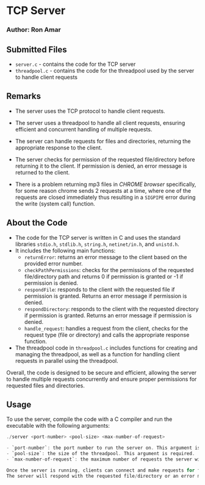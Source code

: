 # TCP Server
### Author: Ron Amar

## Submitted Files
- `server.c` - contains the code for the TCP server
- `threadpool.c` - contains the code for the threadpool used by the server to handle client requests

## Remarks
- The server uses the TCP protocol to handle client requests.
- The server uses a threadpool to handle all client requests, ensuring efficient and concurrent handling of multiple requests.
- The server can handle requests for files and directories, returning the appropriate response to the client.
- The server checks for permission of the requested file/directory before returning it to the client. If permission is denied, an error message is returned to the client.

- There is a problem returning mp3 files in *CHROME browser* specifically, for some reason chrome sends 2 requests at a time, where one of the requests are closed immediately thus resulting in a `SIGPIPE` error during the write (system call) function. 

## About the Code 
- The code for the TCP server is written in C and uses the standard libraries `stdio.h`, `stdlib.h`, `string.h`, `netinet/in.h`, and `unistd.h`. 
- It includes the following main functions:
    - `returnError`: returns an error message to the client based on the provided error number.
    - `checkPathPermissions`: checks for the permissions of the requested file/directory path and returns 0 if permission is granted or -1 if permission is denied.
    - `respondFile`: responds to the client with the requested file if permission is granted. Returns an error message if permission is denied.
    - `respondDirectory`: responds to the client with the requested directory if permission is granted. Returns an error message if permission is denied.
    - `handle_request`: handles a request from the client, checks for the request type (file or directory) and calls the appropriate response function.
- The threadpool code in `threadpool.c` includes functions for creating and managing the threadpool, as well as a function for handling client requests in parallel using the threadpool.

Overall, the code is designed to be secure and efficient, allowing the server to handle multiple requests concurrently and ensure proper permissions for requested files and directories.

## Usage
To use the server, compile the code with a C compiler and run the executable with the following arguments:
```C
./server <port-number> <pool-size> <max-number-of-request>

- `port-number`: the port number to run the server on. This argument is required.
- `pool-size`: the size of the threadpool. This argument is required.
- `max-number-of-request`: the maximum number of requests the server will recieve before it shuts down. This argument is required.

Once the server is running, clients can connect and make requests for files and directories.
The server will respond with the requested file/directory or an error message if permission is denied or the request is invalid
